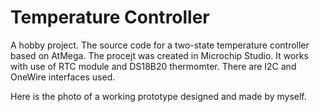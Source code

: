 # Temperature Controller
 
A hobby project. The source code for a two-state temperature controller based on AtMega. The procejt was created in Microchip Studio. It works with use of RTC module and DS18B20 thermomter. There are I2C and OneWire interfaces used.

Here is the photo of a working prototype designed and made by myself.
